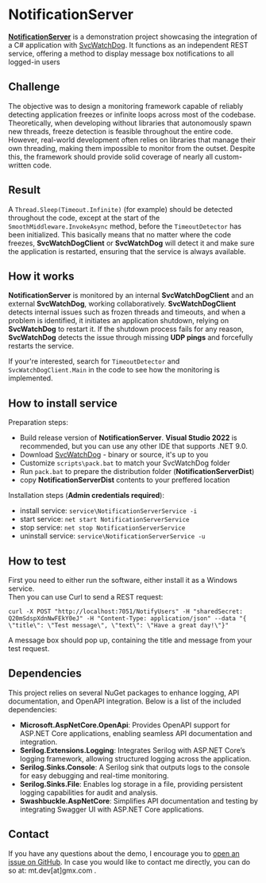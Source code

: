 ﻿# NotificationServer

[**NotificationServer**](https://github.com/matjazt/NotificationServer) is a demonstration project showcasing the integration of a C# application with [SvcWatchDog](https://github.com/matjazt/SvcWatchDog). It functions as an independent REST service, offering a method to display message box notifications to all logged-in users

## Challenge

The objective was to design a monitoring framework capable of reliably detecting application freezes or infinite loops across most of the codebase. Theoretically, when developing without libraries that autonomously spawn new threads, freeze detection is feasible throughout the entire code. However, real-world development often relies on libraries that manage their own threading, making them impossible to monitor from the outset. Despite this, the framework should provide solid coverage of nearly all custom-written code.

## Result

A `Thread.Sleep(Timeout.Infinite)` (for example) should be detected throughout the code, except at the start of the `SmoothMiddleware.InvokeAsync` method, before the `TimeoutDetector` has been initialized.
This basically means that no matter where the code freezes, **SvcWatchDogClient** or **SvcWatchDog** will detect it and make sure the application is restarted, ensuring that the service is always available.

## How it works

**NotificationServer** is monitored by an internal **SvcWatchDogClient** and an external **SvcWatchDog**, working collaboratively. **SvcWatchDogClient** detects internal issues such as frozen threads and timeouts, and when a problem is identified, it initiates an application shutdown, relying on **SvcWatchDog** to restart it. If the shutdown process fails for any reason, **SvcWatchDog** detects the issue through missing **UDP pings** and forcefully restarts the service.

If your're interested, search for `TimeoutDetector` and `SvcWatchDogClient.Main` in the code to see how the monitoring is implemented.

## How to install service

Preparation steps:
- Build release version of **NotificationServer**. **Visual Studio 2022** is recommended, but you can use any other IDE that supports .NET 9.0.
- Download [SvcWatchDog](https://github.com/matjazt/SvcWatchDog) - binary or source, it's up to you
- Customize `scripts\pack.bat` to match your SvcWatchDog folder
- Run `pack.bat` to prepare the distribution folder (**NotificationServerDist**)
- copy **NotificationServerDist** contents to your preffered location

Installation steps (**Admin credentials required**):
- install service: `service\NotificationServerService -i`
- start service: `net start NotificationServerService`
- stop service: `net stop NotificationServerService`
- uninstall service: `service\NotificationServerService -u`

## How to test

First you need to either run the software, either install it as a Windows service.  
Then you can use Curl to send a REST request:  

`curl -X POST "http://localhost:7051/NotifyUsers" -H "sharedSecret: Q20mSdspXdnNwFEkY0eJ" -H "Content-Type: application/json" --data "{ \"title\": \"Test message\", \"text\": \"Have a great day!\"}"`

A message box should pop up, containing the title and message from your test request.

## Dependencies

This project relies on several NuGet packages to enhance logging, API documentation, and OpenAPI integration. Below is a list of the included dependencies:
- **Microsoft.AspNetCore.OpenApi**: Provides OpenAPI support for ASP.NET Core applications, enabling seamless API documentation and integration.
- **Serilog.Extensions.Logging**: Integrates Serilog with ASP.NET Core’s logging framework, allowing structured logging across the application.
- **Serilog.Sinks.Console**: A Serilog sink that outputs logs to the console for easy debugging and real-time monitoring.
- **Serilog.Sinks.File**: Enables log storage in a file, providing persistent logging capabilities for audit and analysis.
- **Swashbuckle.AspNetCore**: Simplifies API documentation and testing by integrating Swagger UI with ASP.NET Core applications.

## Contact

If you have any questions about the demo, I encourage you to [open an issue on GitHub](https://github.com/matjazt/SvcWatchDog/issues).
In case you would like to contact me directly, you can do so at: mt.dev[at]gmx.com .
